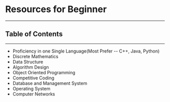 # Resources for Beginner 
---

## Table of Contents
---
* Proficiency in one Single Language(Most Prefer -- C++, Java, Python)
* Discrete Mathematics
* Data Structure
* Algorithm Design 
* Object Oriented Programming
* Competitive Coding
* Database and Management System 
* Operating System
* Computer Networks
